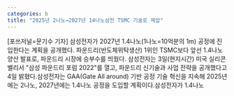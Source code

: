 ```yaml
---
categories: b
title: "2025년 2나노→2027년 14나노삼전 TSMC 기술로 제압"
---
```

[포쓰저널=문기수 기자] 삼성전자가 2027년 1.4나노(1나노=10억분의 1m) 공정에 진입한다는 계획을 공개했다. 파운드리(반도체위탁생산) 1위인 TSMC보다 앞선 1.4나노 양산 발표로, 파운드리 시장에 승부수를 띄웠다. 삼성전자는 3일(현지시간) 미국 실리콘밸리서 "삼성 파운드리 포럼 2022"를 열고, 파운드리 신기술과 사업 전략을 공개했다고 4일 밝혔다.삼성전자는 GAA(Gate All around) 기반 공정 기술 혁신을 지속해 2025년에는 2나노, 2027년에는 1.4나노 공정을 도입할 계획이다.삼성전자가 1.4나노